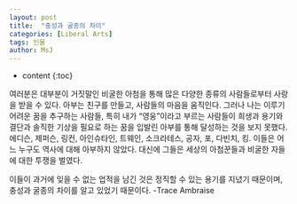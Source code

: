 ```yaml
---
layout: post
title:  "충성과 굴종의 차이"
categories: [Liberal Arts]
tags: 인물
author: MsJ
---
```


* content
{:toc}

여러분은 대부분이 거짓말인 비굴한 아첨을 통해 많은 다양한 종류의 사람들로부터 사랑을 받을 수 있다. 아부는 친구를 만들고, 사람들의 마음을 움직인다. 그러나 나는 이루기 어려운 꿈을 추구하는 사람들, 특히 내가 “영웅”이라고 부르는 사람들이 희생과 용기와 결단과 솔직한 기상을 필요로 하는 꿈을 입발린 아부를 통해 달성하는 것을 보지 못했다. 에디슨, 제퍼슨, 링컨, 아인슈타인, 트웨인, 소크라테스, 공자, 포, 다빈치, 킹. 이들은 어느 누구도 역사에 대해 아부하지 않았다. 대신에 그들은 세상의 아첨꾼들과 비굴한 자들에 대한 투쟁을 벌였다.

이들이 과거에 잊을 수 없는 업적을 남긴 것은 정직할 수 있는 용기를 지녔기 때문이며, 충성과 굴종의 차이를 알고 있었기 때문이다. -Trace Ambraise
